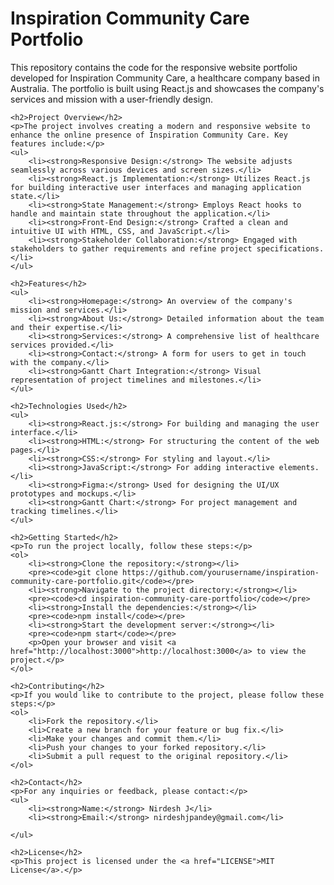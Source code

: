 <h1>Inspiration Community Care Portfolio</h1>
    <p>This repository contains the code for the responsive website portfolio developed for Inspiration Community Care, a healthcare company based in Australia. The portfolio is built using React.js and showcases the company's services and mission with a user-friendly design.</p>

    <h2>Project Overview</h2>
    <p>The project involves creating a modern and responsive website to enhance the online presence of Inspiration Community Care. Key features include:</p>
    <ul>
        <li><strong>Responsive Design:</strong> The website adjusts seamlessly across various devices and screen sizes.</li>
        <li><strong>React.js Implementation:</strong> Utilizes React.js for building interactive user interfaces and managing application state.</li>
        <li><strong>State Management:</strong> Employs React hooks to handle and maintain state throughout the application.</li>
        <li><strong>Front-End Design:</strong> Crafted a clean and intuitive UI with HTML, CSS, and JavaScript.</li>
        <li><strong>Stakeholder Collaboration:</strong> Engaged with stakeholders to gather requirements and refine project specifications.</li>
    </ul>

    <h2>Features</h2>
    <ul>
        <li><strong>Homepage:</strong> An overview of the company's mission and services.</li>
        <li><strong>About Us:</strong> Detailed information about the team and their expertise.</li>
        <li><strong>Services:</strong> A comprehensive list of healthcare services provided.</li>
        <li><strong>Contact:</strong> A form for users to get in touch with the company.</li>
        <li><strong>Gantt Chart Integration:</strong> Visual representation of project timelines and milestones.</li>
    </ul>

    <h2>Technologies Used</h2>
    <ul>
        <li><strong>React.js:</strong> For building and managing the user interface.</li>
        <li><strong>HTML:</strong> For structuring the content of the web pages.</li>
        <li><strong>CSS:</strong> For styling and layout.</li>
        <li><strong>JavaScript:</strong> For adding interactive elements.</li>
        <li><strong>Figma:</strong> Used for designing the UI/UX prototypes and mockups.</li>
        <li><strong>Gantt Chart:</strong> For project management and tracking timelines.</li>
    </ul>

    <h2>Getting Started</h2>
    <p>To run the project locally, follow these steps:</p>
    <ol>
        <li><strong>Clone the repository:</strong></li>
        <pre><code>git clone https://github.com/yourusername/inspiration-community-care-portfolio.git</code></pre>
        <li><strong>Navigate to the project directory:</strong></li>
        <pre><code>cd inspiration-community-care-portfolio</code></pre>
        <li><strong>Install the dependencies:</strong></li>
        <pre><code>npm install</code></pre>
        <li><strong>Start the development server:</strong></li>
        <pre><code>npm start</code></pre>
        <p>Open your browser and visit <a href="http://localhost:3000">http://localhost:3000</a> to view the project.</p>
    </ol>

    <h2>Contributing</h2>
    <p>If you would like to contribute to the project, please follow these steps:</p>
    <ol>
        <li>Fork the repository.</li>
        <li>Create a new branch for your feature or bug fix.</li>
        <li>Make your changes and commit them.</li>
        <li>Push your changes to your forked repository.</li>
        <li>Submit a pull request to the original repository.</li>
    </ol>

    <h2>Contact</h2>
    <p>For any inquiries or feedback, please contact:</p>
    <ul>
        <li><strong>Name:</strong> Nirdesh J</li>
        <li><strong>Email:</strong> nirdeshjpandey@gmail.com</li>
      
    </ul>

    <h2>License</h2>
    <p>This project is licensed under the <a href="LICENSE">MIT License</a>.</p>
